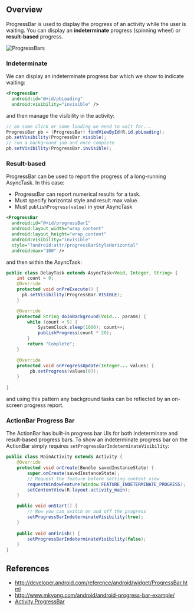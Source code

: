 ## Overview

ProgressBar is used to display the progress of an activity while the user is waiting. You can display an **indeterminate** progress (spinning wheel) or **result-based** progress.

![ProgressBars](http://i.imgur.com/1nUlHOq.png)

### Indeterminate

We can display an indeterminate progress bar which we show to indicate waiting:

```xml
<ProgressBar
  android:id="@+id/pbLoading"
  android:visibility="invisible" />
```

and then manage the visibility in the activity:

```java
// on some click or some loading we need to wait for...
ProgressBar pb = (ProgressBar) findViewById(R.id.pbLoading);
pb.setVisibility(ProgressBar.visible);
// run a background job and once complete
pb.setVisibility(ProgressBar.invisible);
```

### Result-based

ProgressBar can be used to report the progress of a long-running AsyncTask. In this case:

 * ProgressBar can report numerical results for a task.
 * Must specify horizontal style and result max value.
 * Must `publishProgress(value)` in your AsyncTask

```xml
<ProgressBar
  android:id="@+id/progressBar1"
  android:layout_width="wrap_content"
  android:layout_height="wrap_content"
  android:visibility="invisible"
  style="?android:attr/progressBarStyleHorizontal"
  android:max="100" />
```

and then within the AsyncTask:

```java
public class DelayTask extends AsyncTask<Void, Integer, String> {
	int count = 0;
	@Override
	protected void onPreExecute() {
	  pb.setVisibility(ProgressBar.VISIBLE);
	}

	@Override
	protected String doInBackground(Void... params) {
		while (count < 5) {
			SystemClock.sleep(1000); count++;
			publishProgress(count * 20);
		}
		return "Complete";
	}

	@Override
	protected void onProgressUpdate(Integer... values) {
		 pb.setProgress(values[0]);
	}
	
}
```

and using this pattern any background tasks can be reflected by an on-screen progress report.

### ActionBar Progress Bar

The ActionBar has built-in progress bar UIs for both indeterminate and result-based progress bars. To show an indeterminate progress bar on the ActionBar simply requires `setProgressBarIndeterminateVisibility`:

```java
public class MainActivity extends Activity {
    @Override
    protected void onCreate(Bundle savedInstanceState) {
        super.onCreate(savedInstanceState);
        // Request the feature before setting content view
        requestWindowFeature(Window.FEATURE_INDETERMINATE_PROGRESS); 
        setContentView(R.layout.activity_main);
    }

    public void onStart() {
        // Now you can switch on and off the progress
        setProgressBarIndeterminateVisibility(true); 
    }
    
    public void onFinish() {
    	setProgressBarIndeterminateVisibility(false); 
    }
}
```

## References

 * <http://developer.android.com/reference/android/widget/ProgressBar.html>
 * <http://www.mkyong.com/android/android-progress-bar-example/>
 * [Activity ProgressBar](http://developer.android.com/reference/android/app/Activity.html#setProgressBarIndeterminateVisibility(boolean))